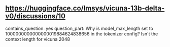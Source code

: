 ## https://huggingface.co/lmsys/vicuna-13b-delta-v0/discussions/10

contains_question: yes
question_part: Why is model_max_length set to 1000000000000000019884624838656 in the tokenizer config? Isn't the context length for vicuna 2048